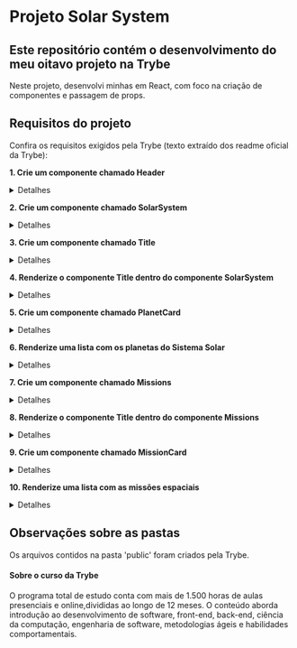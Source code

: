 # Projeto Solar System
## Este repositório contém o desenvolvimento do meu oitavo projeto na Trybe

Neste projeto, desenvolvi minhas em React, com foco na criação de componentes e passagem de props.

## Requisitos do projeto

Confira os requisitos exigidos pela Trybe (texto extraído dos readme oficial da Trybe):

**1. Crie um componente chamado Header**

<details><summary>Detalhes</summary>
<p>

> Crie um componente chamado Header dentro da pasta src/components. Este componente irá renderizar o título principal da página.

</p>
</details>

**2. Crie um componente chamado SolarSystem**

<details><summary>Detalhes</summary>
<p>

> Crie um componente chamado SolarSystem dentro da pasta src/components.

</p>
</details>

**3. Crie um componente chamado Title**

<details><summary>Detalhes</summary>
<p>

> Crie um componente chamado Title dentro da pasta src/components.

</p>
</details>

**4. Renderize o componente Title dentro do componente SolarSystem**

<details><summary>Detalhes</summary>
<p>

> Renderize o componente Title dentro do componente SolarSystem.

</p>
</details>

**5. Crie um componente chamado PlanetCard**

<details><summary>Detalhes</summary>
<p>

> Crie um componente chamado PlanetCard dentro da pasta src/components.

</p>
</details>

**6. Renderize uma lista com os planetas do Sistema Solar**

<details><summary>Detalhes</summary>
<p>

> Renderize uma lista com os planetas do Sistema Solar dentro do componente SolarSystem.

</p>
</details>

**7. Crie um componente chamado Missions**

<details><summary>Detalhes</summary>
<p>

> Crie um componente chamado Missions dentro da pasta src/components.

</p>
</details>

**8. Renderize o componente Title dentro do componente Missions**

<details><summary>Detalhes</summary>
<p>

> Renderize o componente Title dentro do componente Missions.

</p>
</details>

**9. Crie um componente chamado MissionCard**

<details><summary>Detalhes</summary>
<p>

> Crie um componente chamado MissionCard dentro da pasta src/components.

</p>
</details>

**10. Renderize uma lista com as missões espaciais**

<details><summary>Detalhes</summary>
<p>

> Renderize uma lista com as missões espaciais dentro do componente Missions.

</p>
</details>

## Observações sobre as pastas

Os arquivos contidos na pasta 'public' foram criados pela Trybe.


#### Sobre o curso da Trybe
O programa total de estudo conta com mais de 1.500 horas de aulas presenciais e online,divididas ao longo de 12 meses. O conteúdo aborda introdução ao desenvolvimento de software, front-end, back-end, ciência da computação, engenharia de software, metodologias ágeis e habilidades comportamentais.
